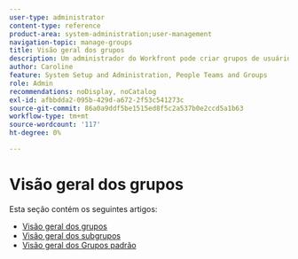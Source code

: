 ```yaml
---
user-type: administrator
content-type: reference
product-area: system-administration;user-management
navigation-topic: manage-groups
title: Visão geral dos grupos
description: Um administrador do Workfront pode criar grupos de usuários que coincidam com a estrutura departamental. Os grupos são semelhantes a, mas distintos de equipes e empresas. O administrador do Workfront concede aos grupos acesso às áreas do Workfront onde precisam trabalhar e se comunicar. Cada grupo pode manter suas informações do Workfront, como usuários, modelos, formulários personalizados e projetos, separadas das de outros departamentos. Pelo menos um administrador de grupo é necessário para cada grupo. Os administradores de grupo podem usar a página Grupos para gerenciar seus grupos em um único local. Você pode criar até 14 níveis de subgrupos em um grupo.
author: Caroline
feature: System Setup and Administration, People Teams and Groups
role: Admin
recommendations: noDisplay, noCatalog
exl-id: afbbdda2-095b-429d-a672-2f53c541273c
source-git-commit: 86a0a9ddf5be1515ed8f5c2a537b0e2ccd5a1b63
workflow-type: tm+mt
source-wordcount: '117'
ht-degree: 0%

---
```


# Visão geral dos grupos

Esta seção contém os seguintes artigos:

* [Visão geral dos grupos](../../../administration-and-setup/manage-groups/groups-overview/groups.md)
* [Visão geral dos subgrupos](../../../administration-and-setup/manage-groups/groups-overview/subgroups.md)
* [Visão geral dos Grupos padrão](../../../administration-and-setup/manage-groups/groups-overview/home-groups.md)
